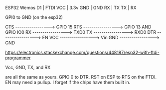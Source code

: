 ESP32 Wemos D1 | FTDI
VCC            | 3.3v
GND            | GND
RX             | TX
TX             | RX

GPI0 to GND (on the esp32)


CTS -----------------> GPIO 15
RTS -----------------> GPIO 13 AND GPIO IO0
RX -----------------> TXD0
TX -----------------> RXD0
DTR -----------------> EN
VCC -----------------> Vin
GND -----------------> GND


https://electronics.stackexchange.com/questions/448187/esp32-with-ftdi-programmer


Vcc, GND, TX, and RX 



are all the same as yours. GPIO 0 to DTR.
RST on ESP to RTS on the FTDI. EN may need a pullup. I forget if the chips have them built in.


